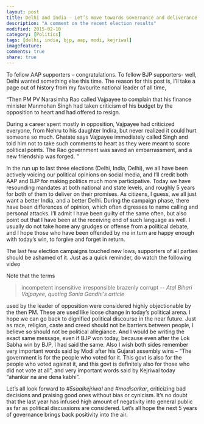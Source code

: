 ```yaml
---
layout: post
title: Delhi and India – Let’s move towards Governance and deliverance.
description: "A comment on the recent election results"
modified: 2015-02-10
category: [Politics]
tags: [delhi, india, bjp, aap, modi, kejriwal]
imagefeature: 
comments: true
share: true
---
```


To fellow AAP supporters – congratulations. To fellow BJP supporters- well, Delhi wanted something else this time.
The reason for this post is, I’ll take a page out of history from my favourite national leader of all time,

“Then PM PV Narasimha Rao called Vajpayee to complain that his finance minister Manmohan Singh had taken criticism of his budget by the opposition to heart and had offered to resign.

During a career spent mostly in opposition, Vajpayee had criticized everyone, from Nehru to his daughter Indira, but never realized it could hurt someone so much. Ghatate says Vajpayee immediately called Singh and told him not to take such comments to heart as they were meant to score political points. The Rao government was saved an embarrassment, and a new friendship was forged. ”

In the run up to last three elections (Delhi, India, Delhi), we all have been actively voicing our political opinions on social media, and I’ll credit both AAP and BJP for making politics much more participative. Today we have resounding mandates at both national and state levels, and roughly 5 years for both of them to deliver on their promises. As citizens, I guess, we all just want a better India, and a better Delhi.
During the campaign phase, there have been differences of opinion, which often digresses to name calling and personal attacks. I’ll admit I have been guilty of the same often, but also point out that I have been at the receiving end of such language as well. I usually do not take home any grudges or offense from a political debate, and I hope those who have been offended by me in turn are happy enough with today’s win, to forgive and forget in return.

The last few election campaigns touched new lows, supporters of all parties should be ashamed of it. Just as a quick reminder, do watch the following video

Note that the terms  

> incompetent insensitive irresponsible brazenly corrupt
>  -- <cite>Atal Bihari Vajpayee, quoting Sonia Gandhi's article</cite>

used by the leader of opposition were considered highly objectionable by the then PM. These are used like loose change in today’s political arena. I hope we can go back to dignified political discourse in the near future.
Just as race, religion, caste and creed should not be barriers between people, I believe so should not be political allegiance.
And I would be writing the exact same message, even if BJP won today, because even after the Lok Sabha win by BJP, I had said the same.
Also I wish both sides remember very important words said by Modi after his Gujarat assembly wins – “The government is for the people who voted for it. This govt is also for the people who voted against it, and this govt is definitely also for those who did not vote at all”, and very important words said by Kejriwal today “ahankar na ane dena kabhi”.

Let’s all look forward to ‪*#5saalkejriwal* and ‪*#modisarkar*‬, criticizing bad decisions and praising good ones without bias or cynicism. It’s no doubt that the last year has infused high amount of negativity into general public as far as political discussions are considered. Let’s all hope the next 5 years of governance brings back positivity into the air.